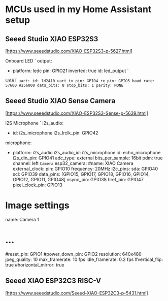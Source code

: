 # MCUs used in my Home Assistant setup

## Seeed Studio XIAO ESP32S3

[https://www.seeedstudio.com/XIAO-ESP32S3-p-5627.html]


Onboard LED
`
output:
  - platform: ledc
    pin: GPIO21
    inverted: true
    id: led_output
`

UART
`
uart:
  id: ld2410_uart
  tx_pin: GPIO4
  rx_pin: GPIO5
  baud_rate: 57600 #256000
  data_bits: 8
  stop_bits: 1
  parity: NONE
`

## Seeed Studio XIAO Sense Camera

[https://www.seeedstudio.com/XIAO-ESP32S3-Sense-p-5639.html]

I2S Microphone
`
i2s_audio:
  - id: i2s_microphone
    i2s_lrclk_pin: GPIO42

microphone:
  - platform: i2s_audio
    i2s_audio_id: i2s_microphone
    id: echo_microphone
    i2s_din_pin: GPIO41
    adc_type: external
    bits_per_sample: 16bit
    pdm: true
    channel: left
`
Camera
`
esp32_camera:
  #name: XIAO Camera
  external_clock:
    pin: GPIO10
    frequency: 20MHz
  i2c_pins:
    sda: GPIO40
    scl: GPIO39
  data_pins: [GPIO15, GPIO17, GPIO18, GPIO16, GPIO14, GPIO12, GPIO11, GPIO48]
  vsync_pin: GPIO38
  href_pin: GPIO47
  pixel_clock_pin: GPIO13

  # Image settings
  name: Camera 1
  # ...

  #reset_pin: GPIO1
  #power_down_pin: GPIO2
  resolution: 640x480
  jpeg_quality: 10
  max_framerate: 10 fps
  idle_framerate: 0.2 fps
  #vertical_flip: true
  #horizontal_mirror: true



  ## Seeed XIAO ESP32C3 RISC-V

  [https://www.seeedstudio.com/Seeed-XIAO-ESP32C3-p-5431.html]

  
  

